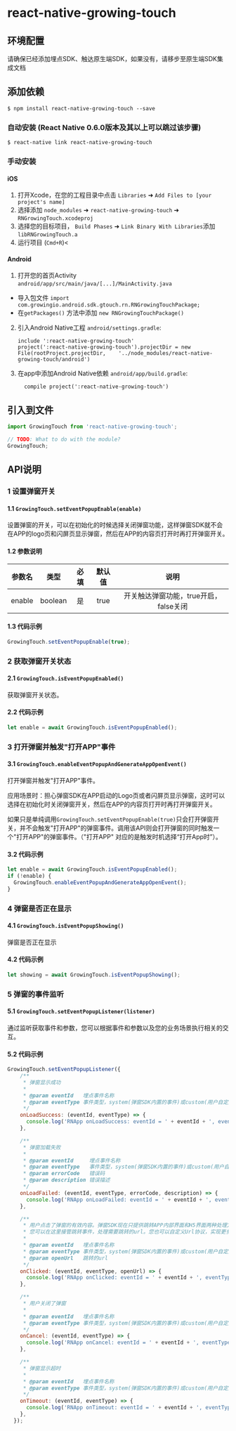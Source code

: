 
# react-native-growing-touch
## 环境配置
请确保已经添加埋点SDK、触达原生端SDK，如果没有，请移步至原生端SDK集成文档

## 添加依赖

`$ npm install react-native-growing-touch --save`

### 自动安装 (React Native 0.6.0版本及其以上可以跳过该步骤)

`$ react-native link react-native-growing-touch`

### 手动安装


#### iOS

1. 打开Xcode，在您的工程目录中点击 `Libraries` ➜ `Add Files to [your project's name]`
2. 选择添加 `node_modules` ➜ `react-native-growing-touch` ➜ `RNGrowingTouch.xcodeproj`
3. 选择您的目标项目， `Build Phases` ➜ `Link Binary With Libraries`添加 `libRNGrowingTouch.a` 
4. 运行项目 (`Cmd+R`)<

#### Android

1. 打开您的首页Activity `android/app/src/main/java/[...]/MainActivity.java`
  - 导入包文件 `import com.growingio.android.sdk.gtouch.rn.RNGrowingTouchPackage;`
  - 在`getPackages()` 方法中添加 `new RNGrowingTouchPackage()` 
2. 引入Android Native工程 `android/settings.gradle`:
  	```
  	include ':react-native-growing-touch'
  	project(':react-native-growing-touch').projectDir = new File(rootProject.projectDir, 	'../node_modules/react-native-growing-touch/android')
  	```
3. 在app中添加Android Native依赖 `android/app/build.gradle`:
  	```
      compile project(':react-native-growing-touch')
  	```
## 引入到文件
```javascript
import GrowingTouch from 'react-native-growing-touch';

// TODO: What to do with the module?
GrowingTouch;
```

## API说明

### 1 设置弹窗开关
#### 1.1 `GrowingTouch.setEventPopupEnable(enable)`
设置弹窗的开关，可以在初始化的时候选择关闭弹窗功能，这样弹窗SDK就不会在APP的logo页和闪屏页显示弹窗，然后在APP的内容页打开时再打开弹窗开关。
#### 1.2 参数说明
参数名|类型|必填|默认值|说明
:---:|:---:|:---:|:---:|:---:
enable|boolean|是|true|开关触达弹窗功能，true开启，false关闭
#### 1.3 代码示例
```javascript
GrowingTouch.setEventPopupEnable(true);
```

### 2 获取弹窗开关状态
#### 2.1 `GrowingTouch.isEventPopupEnabled()`
获取弹窗开关状态。
#### 2.2 代码示例
```javascript
let enable = await GrowingTouch.isEventPopupEnabled();
```

### 3 打开弹窗并触发"打开APP"事件
#### 3.1 `GrowingTouch.enableEventPopupAndGenerateAppOpenEvent()`
打开弹窗并触发"打开APP"事件。

应用场景时：担心弹窗SDK在APP启动的Logo页或者闪屏页显示弹窗，这时可以选择在初始化时关闭弹窗开关，然后在APP的内容页打开时再打开弹窗开关。

如果只是单纯调用`GrowingTouch.setEventPopupEnable(true)`只会打开弹窗开关，并不会触发"打开APP"的弹窗事件。调用该API则会打开弹窗的同时触发一个"打开APP"的弹窗事件。（"打开APP" 对应的是触发时机选择“打开App时”）。
#### 3.2 代码示例
```javascript
let enable = await GrowingTouch.isEventPopupEnabled();
if (!enable) {
  GrowingTouch.enableEventPopupAndGenerateAppOpenEvent();
}
```

### 4 弹窗是否正在显示
#### 4.1 `GrowingTouch.isEventPopupShowing()`
弹窗是否正在显示
#### 4.2 代码示例
```javascript
let showing = await GrowingTouch.isEventPopupShowing();
```

### 5 弹窗的事件监听
#### 5.1 `GrowingTouch.setEventPopupListener(listener)`
通过监听获取事件和参数，您可以根据事件和参数以及您的业务场景执行相关的交互。
#### 5.2 代码示例
```javascript
GrowingTouch.setEventPopupListener({
    /**
     * 弹窗显示成功
     *
     * @param eventId   埋点事件名称
     * @param eventType 事件类型，system(弹窗SDK内置的事件)或custom(用户自定义的埋点事件)
     */
    onLoadSuccess: (eventId, eventType) => {
      console.log('RNApp onLoadSuccess: eventId = ' + eventId + ', eventType = ' + eventType);
    },

    /**
     * 弹窗加载失败
     *
     * @param eventId     埋点事件名称
     * @param eventType   事件类型，system(弹窗SDK内置的事件)或custom(用户自定义的埋点事件)
     * @param errorCode   错误码
     * @param description 错误描述
     */
    onLoadFailed: (eventId, eventType, errorCode, description) => {
      console.log('RNApp onLoadFailed: eventId = ' + eventId + ', eventType = ' + eventType + ', errorCode = ' + errorCode + ', description = ' + description);
    },

    /**
     * 用户点击了弹窗的有效内容。弹窗SDK现在只提供跳转APP内部界面和H5界面两种处理方式。
     * 您可以在这里接管跳转事件，处理需要跳转的url。您也可以自定义Url协议，实现更多业务和交互功能。
     *
     * @param eventId   埋点事件名称
     * @param eventType 事件类型，system(弹窗SDK内置的事件)或custom(用户自定义的埋点事件)
     * @param openUrl   跳转的url
     */
    onClicked: (eventId, eventType, openUrl) => {
      console.log('RNApp onClicked: eventId = ' + eventId + ', eventType = ' + eventType + ', openUrl = ' + openUrl);
    },

    /**
     * 用户关闭了弹窗
     *
     * @param eventId   埋点事件名称
     * @param eventType 事件类型，system(弹窗SDK内置的事件)或custom(用户自定义的埋点事件)
     */
    onCancel: (eventId, eventType) => {
      console.log('RNApp onCancel: eventId = ' + eventId + ', eventType = ' + eventType);
    },

    /**
     * 弹窗显示超时
     *
     * @param eventId   埋点事件名称
     * @param eventType 事件类型，system(弹窗SDK内置的事件)或custom(用户自定义的埋点事件)
     */
    onTimeout: (eventId, eventType) => {
      console.log('RNApp onTimeout: eventId = ' + eventId + ', eventType = ' + eventType);
    },
  });
```


